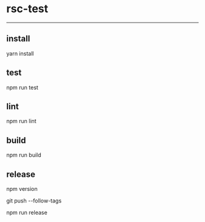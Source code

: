 # rsc-test
---

## install

yarn install

## test

npm run test

## lint

npm run lint

## build

npm run build

## release

npm version <version>

git push --follow-tags

npm run release
